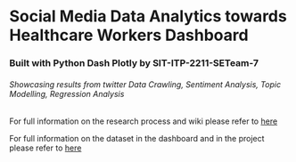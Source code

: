 # Social Media Data Analytics towards Healthcare Workers Dashboard
### Built with Python Dash Plotly by SIT-ITP-2211-SETeam-7
###### Showcasing results from twitter Data Crawling, Sentiment Analysis, Topic Modelling, Regression Analysis

For full information on the research process and wiki please refer to
<a href="https://github.com/Nikoswee/SIT-ITP-2211-SETeam-7" target="_blank">here</a>

For full information on the dataset in the dashboard and in the project please refer to <a href="https://drive.google.com/drive/folders/1Om5AdRp0uAIM1ZMwlmANWbgw_KixXmMQ?usp=sharing" target="_blank">here</a>

